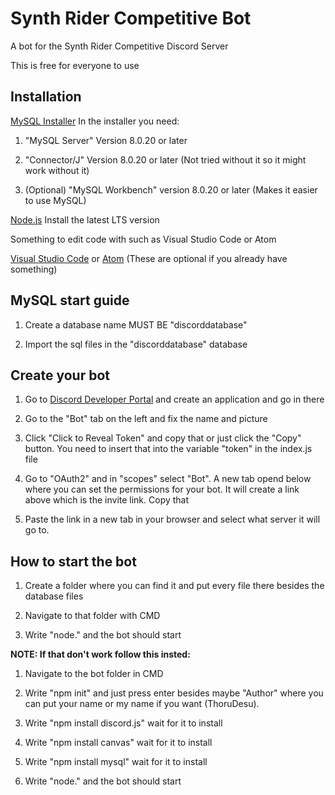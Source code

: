 # Synth Rider Competitive Bot
A bot for the Synth Rider Competitive Discord Server

This is free for everyone to use

## Installation
[MySQL Installer](https://dev.mysql.com/downloads/installer/) In the installer you need:

1. "MySQL Server" Version 8.0.20 or later

2. "Connector/J" Version 8.0.20 or later (Not tried without it so it might work without it)

3. (Optional) "MySQL Workbench" version 8.0.20 or later (Makes it easier to use MySQL)

[Node.js](https://nodejs.org/en/) Install the latest LTS version

Something to edit code with such as Visual Studio Code or Atom

[Visual Studio Code](https://code.visualstudio.com/download) or [Atom](https://atom.io/) (These are optional if you already have something)

## MySQL start guide

1. Create a database name MUST BE "discorddatabase"

2. Import the sql files in the "discorddatabase" database

## Create your bot

1. Go to [Discord Developer Portal](https://discord.com/developers/applications) and create an application and go in there

2. Go to the "Bot" tab on the left and fix the name and picture

3. Click "Click to Reveal Token" and copy that or just click the "Copy" button. You need to insert that into the variable "token" in the index.js file

4. Go to "OAuth2" and in "scopes" select "Bot". A new tab opend below where you can set the permissions for your bot. It will create a link above which is the invite link. Copy that

5. Paste the link in a new tab in your browser and select what server it will go to.

## How to start the bot

1. Create a folder where you can find it and put every file there besides the database files

2. Navigate to that folder with CMD

3. Write "node." and the bot should start

**NOTE: If that don't work follow this insted:**

1. Navigate to the bot folder in CMD

2. Write "npm init" and just press enter besides maybe "Author" where you can put your name or my name if you want (ThoruDesu).

3. Write "npm install discord.js" wait for it to install

4. Write "npm install canvas" wait for it to install

5. Write "npm install mysql" wait for it to install

6. Write "node." and the bot should start
